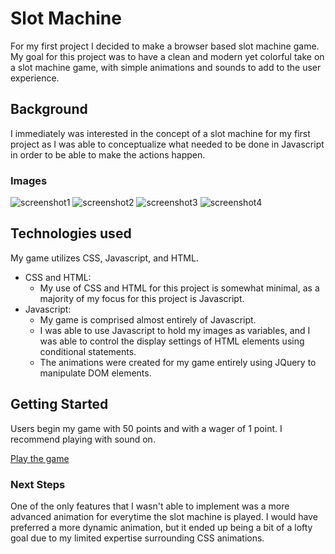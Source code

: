# Slot Machine
For my first project I decided to make a browser based slot machine game. My goal for this project was to have a clean and modern yet colorful take on a slot machine game, with simple animations and sounds to add to the user experience.

## Background
I immediately was interested in the concept of a slot machine for my first project as I was able to conceptualize what needed to be done in Javascript in order to be able to make the actions happen. 

### Images
![screenshot1](https://private-user-images.githubusercontent.com/162614484/330227306-dd64853a-44e4-456e-8df4-fb9ae4b82168.png?jwt=eyJhbGciOiJIUzI1NiIsInR5cCI6IkpXVCJ9.eyJpc3MiOiJnaXRodWIuY29tIiwiYXVkIjoicmF3LmdpdGh1YnVzZXJjb250ZW50LmNvbSIsImtleSI6ImtleTUiLCJleHAiOjE3MTU3MTc5NTYsIm5iZiI6MTcxNTcxNzY1NiwicGF0aCI6Ii8xNjI2MTQ0ODQvMzMwMjI3MzA2LWRkNjQ4NTNhLTQ0ZTQtNDU2ZS04ZGY0LWZiOWFlNGI4MjE2OC5wbmc_WC1BbXotQWxnb3JpdGhtPUFXUzQtSE1BQy1TSEEyNTYmWC1BbXotQ3JlZGVudGlhbD1BS0lBVkNPRFlMU0E1M1BRSzRaQSUyRjIwMjQwNTE0JTJGdXMtZWFzdC0xJTJGczMlMkZhd3M0X3JlcXVlc3QmWC1BbXotRGF0ZT0yMDI0MDUxNFQyMDE0MTZaJlgtQW16LUV4cGlyZXM9MzAwJlgtQW16LVNpZ25hdHVyZT05NjgwZDY5YmI4OTM3ZmZlNzBkMGNiZTM0Y2YxYWI4YzQ1OGEyM2Y2MjA1NGNkOGFiNmIwMjRlYTAxYmNjNGVjJlgtQW16LVNpZ25lZEhlYWRlcnM9aG9zdCZhY3Rvcl9pZD0wJmtleV9pZD0wJnJlcG9faWQ9MCJ9.ZPyk8xRNBnXMfNroucMDsPjQROcUq5Rd_9KaRQZQZ2U)
![screenshot2](https://private-user-images.githubusercontent.com/162614484/330227003-908af3e2-b98e-4e9e-8c8b-7a9850728604.png?jwt=eyJhbGciOiJIUzI1NiIsInR5cCI6IkpXVCJ9.eyJpc3MiOiJnaXRodWIuY29tIiwiYXVkIjoicmF3LmdpdGh1YnVzZXJjb250ZW50LmNvbSIsImtleSI6ImtleTUiLCJleHAiOjE3MTU3MTc5NTYsIm5iZiI6MTcxNTcxNzY1NiwicGF0aCI6Ii8xNjI2MTQ0ODQvMzMwMjI3MDAzLTkwOGFmM2UyLWI5OGUtNGU5ZS04YzhiLTdhOTg1MDcyODYwNC5wbmc_WC1BbXotQWxnb3JpdGhtPUFXUzQtSE1BQy1TSEEyNTYmWC1BbXotQ3JlZGVudGlhbD1BS0lBVkNPRFlMU0E1M1BRSzRaQSUyRjIwMjQwNTE0JTJGdXMtZWFzdC0xJTJGczMlMkZhd3M0X3JlcXVlc3QmWC1BbXotRGF0ZT0yMDI0MDUxNFQyMDE0MTZaJlgtQW16LUV4cGlyZXM9MzAwJlgtQW16LVNpZ25hdHVyZT1mNjZjYzRmYjhlYmVkOGE2Zjc1MDJkZGRkZTExMzBmZDFlOGUwZWZlYTk2NmZhYmEyNDliYzdkNDk4YzU4OWU2JlgtQW16LVNpZ25lZEhlYWRlcnM9aG9zdCZhY3Rvcl9pZD0wJmtleV9pZD0wJnJlcG9faWQ9MCJ9.zvg2jm5yPJJOuvddq7GBNs2BownYyCARiLqRiCwutZY)
![screenshot3](https://private-user-images.githubusercontent.com/162614484/330226996-bc21a8f6-9ccb-49ff-b256-561875d1d014.png?jwt=eyJhbGciOiJIUzI1NiIsInR5cCI6IkpXVCJ9.eyJpc3MiOiJnaXRodWIuY29tIiwiYXVkIjoicmF3LmdpdGh1YnVzZXJjb250ZW50LmNvbSIsImtleSI6ImtleTUiLCJleHAiOjE3MTU3MTc5NTYsIm5iZiI6MTcxNTcxNzY1NiwicGF0aCI6Ii8xNjI2MTQ0ODQvMzMwMjI2OTk2LWJjMjFhOGY2LTljY2ItNDlmZi1iMjU2LTU2MTg3NWQxZDAxNC5wbmc_WC1BbXotQWxnb3JpdGhtPUFXUzQtSE1BQy1TSEEyNTYmWC1BbXotQ3JlZGVudGlhbD1BS0lBVkNPRFlMU0E1M1BRSzRaQSUyRjIwMjQwNTE0JTJGdXMtZWFzdC0xJTJGczMlMkZhd3M0X3JlcXVlc3QmWC1BbXotRGF0ZT0yMDI0MDUxNFQyMDE0MTZaJlgtQW16LUV4cGlyZXM9MzAwJlgtQW16LVNpZ25hdHVyZT1kNDEyYjJjNmVmODkwMzNjNzhlNGZjYzY4Y2U5OWRjNWRmZTNkNDMwMjExOWM1NzUwYjM2NDNjZWRmZjA5ZmI3JlgtQW16LVNpZ25lZEhlYWRlcnM9aG9zdCZhY3Rvcl9pZD0wJmtleV9pZD0wJnJlcG9faWQ9MCJ9.jEP1wlcojzoy2DKyR72X_O-7UTzUcArs_p4EfijiUfQ)
![screenshot4](https://private-user-images.githubusercontent.com/162614484/330227007-c2fe6ecf-fc3a-4407-838d-fb0d7d99bf20.png?jwt=eyJhbGciOiJIUzI1NiIsInR5cCI6IkpXVCJ9.eyJpc3MiOiJnaXRodWIuY29tIiwiYXVkIjoicmF3LmdpdGh1YnVzZXJjb250ZW50LmNvbSIsImtleSI6ImtleTUiLCJleHAiOjE3MTU3MTc5NTYsIm5iZiI6MTcxNTcxNzY1NiwicGF0aCI6Ii8xNjI2MTQ0ODQvMzMwMjI3MDA3LWMyZmU2ZWNmLWZjM2EtNDQwNy04MzhkLWZiMGQ3ZDk5YmYyMC5wbmc_WC1BbXotQWxnb3JpdGhtPUFXUzQtSE1BQy1TSEEyNTYmWC1BbXotQ3JlZGVudGlhbD1BS0lBVkNPRFlMU0E1M1BRSzRaQSUyRjIwMjQwNTE0JTJGdXMtZWFzdC0xJTJGczMlMkZhd3M0X3JlcXVlc3QmWC1BbXotRGF0ZT0yMDI0MDUxNFQyMDE0MTZaJlgtQW16LUV4cGlyZXM9MzAwJlgtQW16LVNpZ25hdHVyZT0yZjc2N2E0MTkwMDc5OTFmOTFhOGE2YTNjOWM4NTU0YzQyYTI4MmM5NmJjNWI4NDI2YzM1ZWFjNTg2NjExNjNiJlgtQW16LVNpZ25lZEhlYWRlcnM9aG9zdCZhY3Rvcl9pZD0wJmtleV9pZD0wJnJlcG9faWQ9MCJ9.YaAD9m4_rnqf3OZ4jX9r1hR-rqTI6dYTsSDcHsf45vY)

## Technologies used
My game utilizes CSS, Javascript, and HTML.
- CSS and HTML:
    - My use of CSS and HTML for this project is somewhat minimal, as a majority of my focus for this project is Javascript.
- Javascript:
    - My game is comprised almost entirely of Javascript.
    - I was able to use Javascript to hold my images as variables, and I was able to control the display settings of HTML elements using conditional statements.
    - The animations were created for my game entirely using JQuery to manipulate DOM elements.

## Getting Started
Users begin my game with 50 points and with a wager of 1 point. I recommend playing with sound on.

[Play the game](https://cosmonott.github.io/slot_machine/)

### Next Steps
One of the only features that I wasn't able to implement was a more advanced animation for everytime the slot machine is played. I would have preferred a more dynamic animation, but it ended up being a bit of a lofty goal due to my limited expertise surrounding CSS animations.